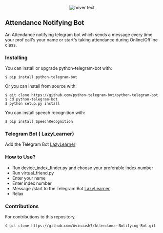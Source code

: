 <p align="center">
  <img src="https://raw.githubusercontent.com/python-telegram-bot/logos/master/logo-text/png/ptb-logo-text_768.png" title="hover text">

</p>

## Attendance Notifying Bot
An Attendance notifying telegram bot which sends a message every time your prof call's your name or start's taking attendance during Online/Offline class.

### Installing
You can install or upgrade python-telegram-bot with:

    $ pip install python-telegram-bot

Or you can install from source with:

    $ git clone https://github.com/python-telegram-bot/python-telegram-bot 
    $ cd python-telegram-bot
    $ python setup.py install
    
 You can install speech recognition with:
    
    $ pip install SpeechRecognition
 
### Telegram Bot ( LazyLearner)
Add the Telegram Bot [LazyLearner](t.me/LazyLearner_bot)

### How to Use?
- Run device_index_finder.py and choose your preferable index number
- Run virtual_friend.py 
- Enter your name
- Enter index number
- Message /start to the Telegram Bot [LazyLearner](t.me/LazyLearner_bot)
- Relax 

### Contributions
For contributions to this repository, 

```
$ git clone https://github.com/Avinaash7/Attendance-Notifying-Bot.git
```
